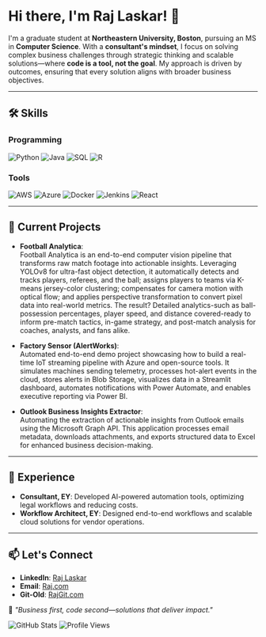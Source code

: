 # Hi there, I'm Raj Laskar! 👋

I'm a graduate student at **Northeastern University, Boston**, pursuing an MS in **Computer Science**. With a **consultant's mindset**, I focus on solving complex business challenges through strategic thinking and scalable solutions—where **code is a tool, not the goal**. My approach is driven by outcomes, ensuring that every solution aligns with broader business objectives.

---

## 🛠️ Skills

### Programming
![Python](https://img.shields.io/badge/-Python-3776AB?style=flat&logo=python&logoColor=white)
![Java](https://img.shields.io/badge/-Java-007396?style=flat&logo=java&logoColor=white)
![SQL](https://img.shields.io/badge/-SQL-336791?style=flat&logo=postgresql&logoColor=white)
![R](https://img.shields.io/badge/-R-276DC3?style=flat&logo=r&logoColor=white)

### Tools
![AWS](https://img.shields.io/badge/-AWS-232F3E?style=flat&logo=amazon-aws&logoColor=white)
![Azure](https://img.shields.io/badge/-Azure-0078D4?style=flat&logo=microsoft-azure&logoColor=white)
![Docker](https://img.shields.io/badge/-Docker-2496ED?style=flat&logo=docker&logoColor=white)
![Jenkins](https://img.shields.io/badge/-Jenkins-D24939?style=flat&logo=jenkins&logoColor=white)
![React](https://img.shields.io/badge/-React-61DAFB?style=flat&logo=react&logoColor=black)

---

## 🚀 Current Projects
- **Football Analytica**:      
   Football Analytica is an end-to-end computer vision pipeline that transforms raw match footage into actionable insights. Leveraging YOLOv8 for ultra-fast object detection, it automatically detects and tracks players, referees, and the ball; assigns players to teams via K-means jersey-color clustering; compensates for camera motion with optical flow; and applies perspective transformation to convert pixel data into real-world metrics. The result? Detailed analytics-such as ball-possession percentages, player speed, and distance covered-ready to inform pre-match tactics, in-game strategy, and post-match analysis for coaches, analysts, and fans alike.

- **Factory Sensor (AlertWorks)**:   
  Automated end-to-end demo project showcasing how to build a real-time IoT streaming pipeline with Azure and open-source tools. It simulates machines sending telemetry, processes hot-alert events in the cloud, stores alerts in Blob Storage, visualizes data in a Streamlit dashboard, automates notifications with Power Automate, and enables executive reporting via Power BI.  
  
- **Outlook Business Insights Extractor**:  
   Automating the extraction of actionable insights from Outlook emails using the Microsoft Graph API. This application processes email metadata, downloads attachments, and exports structured data to Excel for enhanced business decision-making.



 

---

## 💼 Experience
- **Consultant, EY**: Developed AI-powered automation tools, optimizing legal workflows and reducing costs.  
- **Workflow Architect, EY**: Designed end-to-end workflows and scalable cloud solutions for vendor operations.

---

## 📫 Let's Connect
- **LinkedIn**: [Raj Laskar](https://linkedin.com/in/raj1010)  
- **Email**: [Raj.com](mailto:laskar.r@northeastern.edu)
- **Git-Old**: [RajGit.com](https://github.com/Rajcody)

🎯 *"Business first, code second—solutions that deliver impact."*

![GitHub Stats](https://github-readme-stats.vercel.app/api?username=RajLaskar10&show_icons=true&theme=radical)
![Profile Views](https://komarev.com/ghpvc/?username=RajLaskar10)
